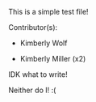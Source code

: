 This is a simple test file!

Contributor(s):

* Kimberly Wolf

* Kimberly Miller (x2)

IDK what to write!

Neither do I! :(

